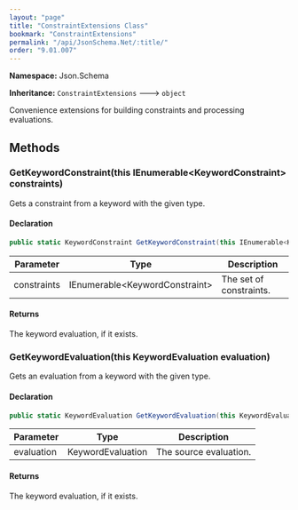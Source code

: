 ```yaml
---
layout: "page"
title: "ConstraintExtensions Class"
bookmark: "ConstraintExtensions"
permalink: "/api/JsonSchema.Net/:title/"
order: "9.01.007"
---
```

**Namespace:** Json.Schema

**Inheritance:**
`ConstraintExtensions`
 🡒 
`object`

Convenience extensions for building constraints and processing evaluations.

## Methods

### GetKeywordConstraint(this IEnumerable\<KeywordConstraint\> constraints)

Gets a constraint from a keyword with the given type.

#### Declaration

```c#
public static KeywordConstraint GetKeywordConstraint(this IEnumerable<KeywordConstraint> constraints)
```

| Parameter | Type | Description |
|---|---|---|
| constraints | IEnumerable\<KeywordConstraint\> | The set of constraints. |


#### Returns

The keyword evaluation, if it exists.

### GetKeywordEvaluation(this KeywordEvaluation evaluation)

Gets an evaluation from a keyword with the given type.

#### Declaration

```c#
public static KeywordEvaluation GetKeywordEvaluation(this KeywordEvaluation evaluation)
```

| Parameter | Type | Description |
|---|---|---|
| evaluation | KeywordEvaluation | The source evaluation. |


#### Returns

The keyword evaluation, if it exists.

